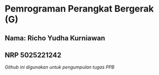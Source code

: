 # Pemrograman Perangkat Bergerak (G)  

## Nama: Richo Yudha Kurniawan  
## NRP 5025221242  

_Github ini digunakan untuk pengumpulan tugas PPB_
